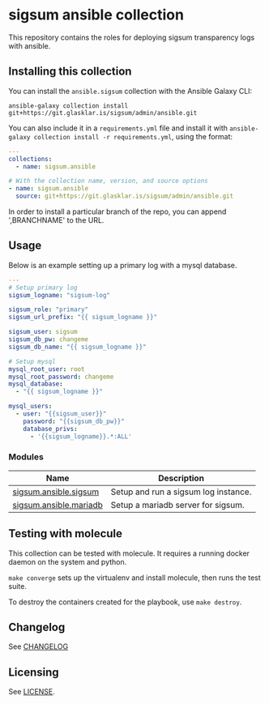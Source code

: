 # sigsum ansible collection

This repository contains the roles for deploying sigsum transparency logs with
ansible.

## Installing this collection

You can install the ``ansible.sigsum`` collection with the Ansible Galaxy CLI:

    ansible-galaxy collection install git+https://git.glasklar.is/sigsum/admin/ansible.git

You can also include it in a `requirements.yml` file and install it with `ansible-galaxy collection install -r requirements.yml`, using the format:

```yaml
---
collections:
  - name: sigsum.ansible

# With the collection name, version, and source options
- name: sigsum.ansible
  source: git+https://git.glasklar.is/sigsum/admin/ansible.git 
```

In order to install a particular branch of the repo, you can append
',BRANCHNAME' to the URL.

## Usage

Below is an example setting up a primary log with a mysql database.


```yaml
---
# Setup primary log
sigsum_logname: "sigsum-log"

sigsum_role: "primary"
sigsum_url_prefix: "{{ sigsum_logname }}"

sigsum_user: sigsum
sigsum_db_pw: changeme
sigsum_db_name: "{{ sigsum_logname }}"

# Setup mysql
mysql_root_user: root
mysql_root_password: changeme
mysql_database:
  - "{{ sigsum_logname }}"

mysql_users:
  - user: "{{sigsum_user}}"
    password: "{{sigsum_db_pw}}"
    database_privs:
      - '{{sigsum_logname}}.*:ALL'
```

### Modules
Name | Description
--- | ---
[sigsum.ansible.sigsum](docs/rst/sigsum_role.rst)|Setup and run a sigsum log instance.
[sigsum.ansible.mariadb](docs/rst/mariadb_role.rst)|Setup a mariadb server for sigsum.

## Testing with molecule

This collection can be tested with molecule. It requires a running docker daemon
on the system and python.

`make converge` sets up the virtualenv and install molecule, then runs the test
suite.

To destroy the containers created for the playbook, use `make destroy`.

## Changelog
See [CHANGELOG](docs/docsite/rst/CHANGELOG.rst)

## Licensing
See [LICENSE](LICENSE).


